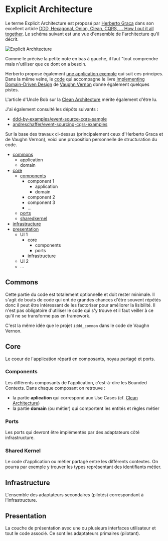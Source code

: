 # Explicit Architecture

Le terme Explicit Architecture est proposé par [Herberto Graca](https://herbertograca.com/)
dans son excellent article [DDD, Hexagonal, Onion, Clean, CQRS, ... How I put it all together](https://herbertograca.com/2017/11/16/explicit-architecture-01-ddd-hexagonal-onion-clean-cqrs-how-i-put-it-all-together/).
Le schéma suivant est une vue d'ensemble de l'architecture qu'il décrit.

![Explicit Architecture](https://docs.google.com/drawings/d/e/2PACX-1vQ5ps72uaZcEJzwnJbPhzUfEeBbN6CJ04j7hl2i3K2HHatNcsoyG2tgX2vnrN5xxDKLp5Jm5bzzmZdv/pub?w=960&h=657)

Comme le précise la petite note en bas à gauche, il faut "tout comprendre mais n'utiliser que ce dont on a besoin.

Herberto propose également [une application exemple](https://github.com/hgraca/explicit-architecture-php)
qui suit ces principes. Dans la même veine, le [code](https://github.com/VaughnVernon/IDDD_Samples)
qui accompagne le livre [Implementing Domain-Driven Design](https://kalele.io/books/)
de [Vaughn Vernon](https://vaughnvernon.com/) donne également quelques pistes.

L'article d'Uncle Bob sur la [Clean Architecture](https://blog.cleancoder.com/uncle-bob/2012/08/13/the-clean-architecture.html)
mérite également d'être lu.

J'ai également consulté les dépôts suivants :

- [ddd-by-examples/event-source-cqrs-sample](https://github.com/ddd-by-examples/event-source-cqrs-sample)
- [andreschaffer/event-sourcing-cqrs-examples](https://github.com/andreschaffer/event-sourcing-cqrs-examples)

Sur la base des travaux ci-dessus (principalement ceux d'Herberto Graca et de
Vaughn Vernon), voici une proposition personnelle de structuration du code.

- [commons](#commons)
  - application
  - domain
- [core](#core)
  - [components](#components)
    - component 1
      - application
      - domain
    - component 2
    - component 3
    - ...
  - [ports](#ports)
  - [sharedkernel](#shared-kernel)
- [infrastructure](#infrastructure)
- [presentation](#presentation)
  - UI 1
    - core
      - components
      - ports
    - infrastructure
  - UI 2
  - ...

## Commons

Cette partie du code est totalement optionnelle et doit rester minimale. Il
s'agit de bouts de code qui ont de grandes chances d'être souvent répétés donc
il peut être intéressant de les factoriser pour améliorer la lisibilité.
Il n'est pas obligatoire d'utiliser le code qui s'y trouve et il faut veiller à
ce qu'il ne se transforme pas en framework.

C'est la même idée que le projet `iddd_common` dans le code de Vaughn Vernon.

## Core

Le coeur de l'application réparti en composants, noyau partagé et ports.

### Components

Les différents composants de l'application, c'est-à-dire les Bounded Contexts.
Dans chaque composant on retrouve :
- la partie **aplication** qui correspond aux Use Cases (cf. [Clean Architecture](https://blog.cleancoder.com/uncle-bob/2012/08/13/the-clean-architecture.html))
- la partie **domain** (ou métier) qui comportent les entités et règles métier

### Ports

Les ports qui devront être implémentés par des adaptateurs côté infrastructure.

### Shared Kernel

Le code d'application ou métier partagé entre les différents contextes. On
pourra par exemple y trouver les types représentant des identifiants métier.

## Infrastructure

L'ensemble des adaptateurs secondaires (pilotés) correspondant à
l'infrastructure.

## Presentation

La couche de présentation avec une ou plusieurs interfaces utilisateur et tout
le code associé. Ce sont les adaptateurs primaires (pilotant).
